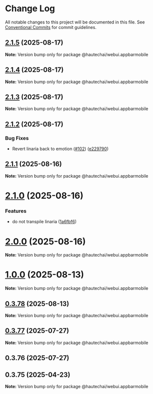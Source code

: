 # Change Log

All notable changes to this project will be documented in this file.
See [Conventional Commits](https://conventionalcommits.org) for commit guidelines.

## [2.1.5](https://github.com/HautechAI/webui/compare/@hautechai/webui.appbarmobile@2.1.4...@hautechai/webui.appbarmobile@2.1.5) (2025-08-17)

**Note:** Version bump only for package @hautechai/webui.appbarmobile

## [2.1.4](https://github.com/HautechAI/webui/compare/@hautechai/webui.appbarmobile@2.1.3...@hautechai/webui.appbarmobile@2.1.4) (2025-08-17)

**Note:** Version bump only for package @hautechai/webui.appbarmobile

## [2.1.3](https://github.com/HautechAI/webui/compare/@hautechai/webui.appbarmobile@2.1.2...@hautechai/webui.appbarmobile@2.1.3) (2025-08-17)

**Note:** Version bump only for package @hautechai/webui.appbarmobile

## [2.1.2](https://github.com/HautechAI/webui/compare/@hautechai/webui.appbarmobile@2.1.1...@hautechai/webui.appbarmobile@2.1.2) (2025-08-17)

### Bug Fixes

- Revert linaria back to emotion ([#102](https://github.com/HautechAI/webui/issues/102)) ([e229790](https://github.com/HautechAI/webui/commit/e229790dae8eba4b3037bbe41365e5a73ab7f6dc))

## [2.1.1](https://github.com/HautechAI/webui/compare/@hautechai/webui.appbarmobile@2.1.0...@hautechai/webui.appbarmobile@2.1.1) (2025-08-16)

**Note:** Version bump only for package @hautechai/webui.appbarmobile

# [2.1.0](https://github.com/HautechAI/webui/compare/@hautechai/webui.appbarmobile@1.0.0...@hautechai/webui.appbarmobile@2.1.0) (2025-08-16)

### Features

- do not transpile linaria ([1a6fbf6](https://github.com/HautechAI/webui/commit/1a6fbf6353a0e5028040006b5045170cf83f1ba0))

# [2.0.0](https://github.com/HautechAI/webui/compare/@hautechai/webui.appbarmobile@1.0.0...@hautechai/webui.appbarmobile@2.0.0) (2025-08-16)

**Note:** Version bump only for package @hautechai/webui.appbarmobile

# [1.0.0](https://github.com/HautechAI/webui/compare/@hautechai/webui.appbarmobile@0.3.78...@hautechai/webui.appbarmobile@1.0.0) (2025-08-13)

**Note:** Version bump only for package @hautechai/webui.appbarmobile

## [0.3.78](https://github.com/HautechAI/webui/compare/@hautechai/webui.appbarmobile@0.3.77...@hautechai/webui.appbarmobile@0.3.78) (2025-08-13)

**Note:** Version bump only for package @hautechai/webui.appbarmobile

## [0.3.77](https://github.com/HautechAI/webui/compare/@hautechai/webui.appbarmobile@0.3.76...@hautechai/webui.appbarmobile@0.3.77) (2025-07-27)

**Note:** Version bump only for package @hautechai/webui.appbarmobile

## 0.3.76 (2025-07-27)

## 0.3.75 (2025-04-23)

**Note:** Version bump only for package @hautechai/webui.appbarmobile
